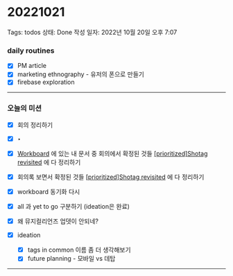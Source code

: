 # 20221021

Tags: todos
상태: Done
작성 일자: 2022년 10월 20일 오후 7:07

### daily routines

- [x]  PM article
- [x]  marketing ethnography - 유저의 폰으로 만들기
- [x]  firebase exploration

---

### 오늘의 미션

- [x]  회의 정리하기
- [x]  ‣
- [x]  [Workboard](https://www.notion.so/f75a95bae5584104869998d909c1c2b5) 에 있는 내 문서 중 회의에서 확정된  것들 [[prioritized]Shotag revisited](%5Bprioritized%5DShotag%20revisited%20ca3f56a683f94f86b2f6668663cf7744.md) 에 다 정리하기
- [x]  회의록 보면서 확정된  것들 [[prioritized]Shotag revisited](%5Bprioritized%5DShotag%20revisited%20ca3f56a683f94f86b2f6668663cf7744.md) 에 다 정리하기
- [x]  workboard 동기화 다시
- [x]  all 과 yet to go 구분하기 (ideation은 완료)

- [x]  왜 뮤지컬리언즈 업뎃이 안되네?

- [x]  ideation
    - [x]  tags in common 이름 좀 더 생각해보기
    - [x]  future planning - 모바일 vs 데탑

---